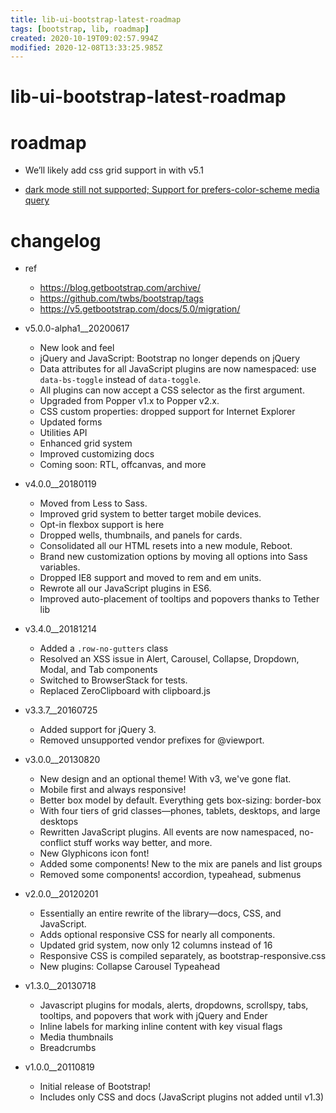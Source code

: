 ```yaml
---
title: lib-ui-bootstrap-latest-roadmap
tags: [bootstrap, lib, roadmap]
created: 2020-10-19T09:02:57.994Z
modified: 2020-12-08T13:33:25.985Z
---
```


# lib-ui-bootstrap-latest-roadmap

# roadmap

- We’ll likely add css grid support in with v5.1

- [dark mode still not supported; Support for prefers-color-scheme media query](https://github.com/twbs/bootstrap/issues/27514)
# changelog
- ref
  - https://blog.getbootstrap.com/archive/
  - https://github.com/twbs/bootstrap/tags
  - https://v5.getbootstrap.com/docs/5.0/migration/

- v5.0.0-alpha1__20200617
  - New look and feel
  - jQuery and JavaScript: Bootstrap no longer depends on jQuery
  - Data attributes for all JavaScript plugins are now namespaced: use `data-bs-toggle` instead of `data-toggle`.
  - All plugins can now accept a CSS selector as the first argument. 
  - Upgraded from Popper v1.x to Popper v2.x.
  - CSS custom properties: dropped support for Internet Explorer
  - Updated forms
  - Utilities API
  - Enhanced grid system
  - Improved customizing docs
  - Coming soon: RTL, offcanvas, and more

- v4.0.0__20180119
  - Moved from Less to Sass.
  - Improved grid system to better target mobile devices.
  - Opt-in flexbox support is here
  - Dropped wells, thumbnails, and panels for cards. 
  - Consolidated all our HTML resets into a new module, Reboot. 
  - Brand new customization options by moving all options into Sass variables.
  - Dropped IE8 support and moved to rem and em units. 
  - Rewrote all our JavaScript plugins in ES6.
  - Improved auto-placement of tooltips and popovers thanks to Tether lib

- v3.4.0__20181214
  - Added a `.row-no-gutters` class
  - Resolved an XSS issue in Alert, Carousel, Collapse, Dropdown, Modal, and Tab components
  - Switched to BrowserStack for tests.
  - Replaced ZeroClipboard with clipboard.js
- v3.3.7__20160725
  - Added support for jQuery 3.
  - Removed unsupported vendor prefixes for @viewport.
- v3.0.0__20130820
  - New design and an optional theme! With v3, we've gone flat.
  - Mobile first and always responsive! 
  - Better box model by default. Everything gets box-sizing: border-box
  - With four tiers of grid classes—phones, tablets, desktops, and large desktops
  - Rewritten JavaScript plugins. All events are now namespaced, no-conflict stuff works way better, and more.
  - New Glyphicons icon font! 
  - Added some components! New to the mix are panels and list groups
  - Removed some components! accordion, typeahead, submenus

- v2.0.0__20120201
  - Essentially an entire rewrite of the library—docs, CSS, and JavaScript. 
  - Adds optional responsive CSS for nearly all components.
  - Updated grid system, now only 12 columns instead of 16
  - Responsive CSS is compiled separately, as bootstrap-responsive.css
  - New plugins: Collapse Carousel Typeahead

- v1.3.0__20130718
  - Javascript plugins for modals, alerts, dropdowns, scrollspy, tabs, tooltips, and popovers that work with jQuery and Ender
  - Inline labels for marking inline content with key visual flags
  - Media thumbnails
  - Breadcrumbs
- v1.0.0__20110819
  - Initial release of Bootstrap! 
  - Includes only CSS and docs (JavaScript plugins not added until v1.3)
